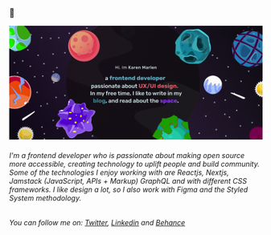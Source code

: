 ### 👋

<img src="https://raw.githubusercontent.com/karen-marlen/karen-marlen/main/banner-git.png" alt="banner that says Karen Marlen - frontend developer, ux/ui design">

###### I'm a frontend developer who is passionate about making open source more accessible, creating technology to uplift people and build community. Some of the technologies I enjoy working with are Reactjs, Nextjs, Jamstack (JavaScript, APIs + Markup) GraphQL and with different CSS frameworks. I like design a lot, so I also work with Figma and the Styled System methodology. 

###### You can follow me on: <a href="https://www.twitter.com/karenzhec">Twitter</a>, <a href="https://www.linkedin/in/karen-marlen">Linkedin</a> and <a href="https://www.behance.com/karen-marlen">Behance</a>